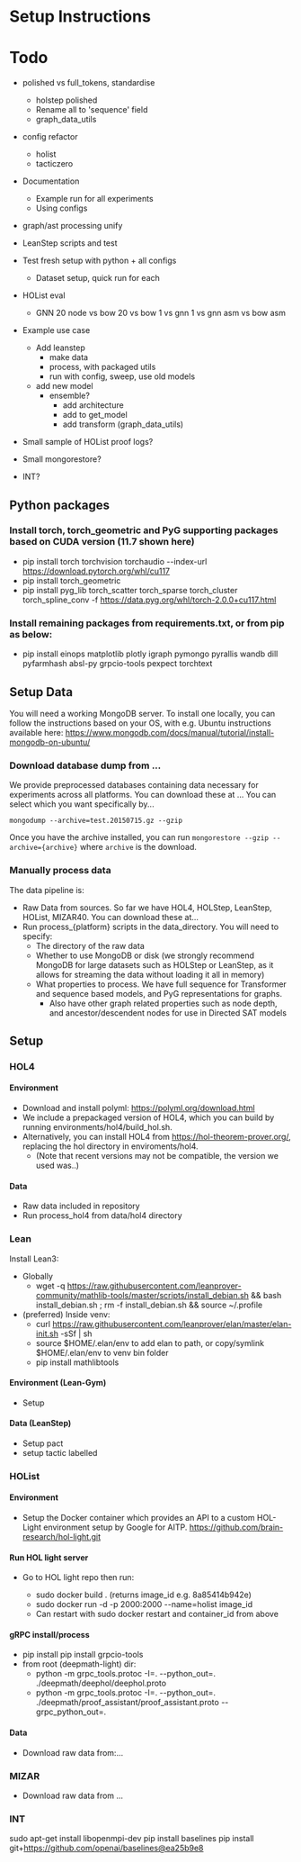 # Setup Instructions

# Todo
- polished vs full_tokens, standardise
  - holstep polished
  - Rename all to 'sequence' field
  - graph_data_utils

- config refactor
  - holist
  - tacticzero

- Documentation
  - Example run for all experiments
  - Using configs
 

- graph/ast processing unify

- LeanStep scripts and test

- Test fresh setup with python + all configs
  - Dataset setup, quick run for each
   
- HOList eval
  - GNN 20 node vs bow 20 vs bow 1 vs gnn 1 vs gnn asm vs bow asm 
   

- Example use case
  - Add leanstep
    - make data 
    - process, with packaged utils
    - run with config, sweep, use old models
  - add new model
    - ensemble?
      - add architecture  
      - add to get_model
      - add transform (graph_data_utils)

- Small sample of HOList proof logs?
- Small mongorestore?

- INT?



## Python packages
### Install torch, torch_geometric and PyG supporting packages based on CUDA version (11.7 shown here)
- pip install torch torchvision torchaudio --index-url https://download.pytorch.org/whl/cu117
- pip install torch_geometric 
- pip install pyg_lib torch_scatter torch_sparse torch_cluster torch_spline_conv -f https://data.pyg.org/whl/torch-2.0.0+cu117.html
### Install remaining packages from requirements.txt, or from pip as below:
- pip install einops matplotlib plotly igraph pymongo pyrallis wandb dill pyfarmhash absl-py grpcio-tools pexpect torchtext

## Setup Data
You will need a working MongoDB server. To install one locally, you can follow the instructions based on your OS,
with e.g. Ubuntu instructions available here: https://www.mongodb.com/docs/manual/tutorial/install-mongodb-on-ubuntu/

### Download database dump from ...
We provide preprocessed databases containing data necessary for experiments across all platforms. You can download these at ...
You can select which you want specifically by...

`mongodump --archive=test.20150715.gz --gzip`

Once you have the archive installed, you can run `mongorestore --gzip --archive={archive}` where `archive` is the download.

### Manually process data
The data pipeline is:
- Raw Data from sources. So far we have HOL4, HOLStep, LeanStep, HOList, MIZAR40. You can download these at...
- Run process_{platform} scripts in the data_directory. You will need to specify:
    - The directory of the raw data
    - Whether to use MongoDB or disk (we strongly recommend MongoDB for large datasets such as HOLStep or LeanStep, as it allows for streaming the data without loading it all in memory)
    - What properties to process. We have full sequence for Transformer and sequence based models, and PyG representations for graphs. 
      - Also have other graph related properties such as node depth, and ancestor/descendent nodes for use in Directed SAT models

## Setup

### HOL4
#### Environment
- Download and install polyml: https://polyml.org/download.html 
- We include a prepackaged version of HOL4, which you can build by running environments/hol4/build_hol.sh.
- Alternatively, you can install HOL4 from https://hol-theorem-prover.org/, replacing the hol directory in enviroments/hol4. 
    - (Note that recent versions may not be compatible, the version we used was..)
#### Data
- Raw data included in repository 
- Run process_hol4 from data/hol4 directory

### Lean
Install Lean3:

- Globally
  - wget -q https://raw.githubusercontent.com/leanprover-community/mathlib-tools/master/scripts/install_debian.sh && bash install_debian.sh ; rm -f install_debian.sh && source ~/.profile 
- (preferred) Inside venv:
  - curl https://raw.githubusercontent.com/leanprover/elan/master/elan-init.sh -sSf | sh
  - source $HOME/.elan/env to add elan to path, or copy/symlink $HOME/.elan/env to venv bin folder
  - pip install mathlibtools
  
#### Environment (Lean-Gym)
- Setup 
#### Data (LeanStep)
- Setup pact
- setup tactic labelled

### HOList
#### Environment
- Setup the Docker container which provides an API to a custom HOL-Light environment setup by Google for AITP.
https://github.com/brain-research/hol-light.git

#### Run HOL light server

- Go to HOL light repo then run:

  - sudo docker build . (returns image_id e.g. 8a85414b942e)
  - sudo docker run -d -p 2000:2000 --name=holist image_id
  - Can restart with sudo docker restart and container_id from above


#### gRPC install/process

- pip install  pip install grpcio-tools
- from root (deepmath-light) dir:
  - python -m grpc_tools.protoc -I=. --python_out=. ./deepmath/deephol/deephol.proto
  - python -m grpc_tools.protoc -I=. --python_out=. ./deepmath/proof_assistant/proof_assistant.proto --grpc_python_out=.


#### Data
- Download raw data from:...

### MIZAR
- Download raw data from ...

### INT
sudo apt-get install libopenmpi-dev
pip install baselines 
pip install git+https://github.com/openai/baselines@ea25b9e8



